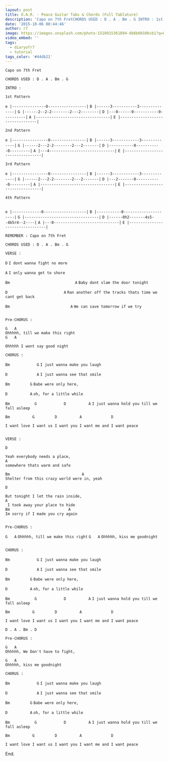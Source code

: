 ```yaml
---
layout: post
title: O.A.R. - Peace Guitar Tabs & Chords (Full Tablature)
description: 'Capo on 7th FretCHORDS USED : D . A . Bm . G INTRO : 1st Pattern e |---------------0-----------------|B |------3-----------3--------------|G |------...'
date: '2015-10-06 08:44:46'
author: r7
image: https://images.unsplash.com/photo-1510915361894-db8b60106cb1?q=80&w=2940&auto=format&fit=crop&ixlib=rb-4.1.0&ixid=M3wxMjA3fDB8MHxwaG90by1wYWdlfHx8fGVufDB8fHx8fA%3D%3D
video_embed: ''
tags:
  - diaryofr7
  - tutorial
tags_color: '#44db21'
---
```

```
Capo on 7th Fret

CHORDS USED : D . A . Bm . G
```

```
INTRO :
```

`1st Pattern`

`e |---------------0-----------------|`
`B |------3-----------3--------------|`
`G |------2--2-2--------2---2--------|`
`D |---0------0-----------0----------|`
`A |---------------------------------|`
`E |---------------------------------|`

`2nd Pattern`

`e |----------------0----------------|`
`B |------3------------3-------------|`
`G |------2---2-2--------2---2-------|`
`D |-----------0-----------0---------|`
`A |---4-----------------------------|`
`E |---------------------------------|`

`3rd Pattern`

`e |----------------0----------------|`
`B |------3------------3-------------|`
`G |------2---2-2--------2---2-------|`
`D |---2-------0-----------0---------|`
`A |---------------------------------|`
`E |---------------------------------|`

`4th Pattern`

```

```

`e |-------------0-------------------|`
`B |-----------0---------------------|`
`G |---------------------------------|`
`D |------0h2-------4s5--4b5r4--2----|`
`A |---0-----------------------------|`
`E |---------------------------------|`

```
REMEMBER : Capo on 7th Fret
```

```
CHORDS USED : D . A . Bm . G
```

`VERSE :`

`D`
`I dont wanna fight no more`

`A`
`I only wanna get to shore`

`Bm                             A`
`Baby dont slam the door tonight`

`D                         A`
`Ran another off the tracks thats time we cant get back`

`Bm                           A`
`We can save tomorrow if we try`

```

```

```
Pre-CHORUS :
```

```
G   A
Ohhhhh, till we make this right
G   A
```

`Ohhhhh I wont say good night`

```
CHORUS :
```

`Bm            G`
`I just wanna make you laugh`

`D             A`
`I just wanna see that smile`

`Bm         G`
`Babe were only here,`

`D          A`
`oh, for a little while`

`Bm           G            D          A`
`I just wanna hold you till we fall asleep`

```
Bm          G         D          A             D
```

`I want love I want us I want you I want me and I want peace`

```

```

`VERSE :`

```
D
```

```
Yeah everybody needs a place,
A
somewhere thats warm and safe
```

```
Bm                                A
Shelter from this crazy world were in, yeah
```

`D`

```
But tonight I let the rain inside,
A
 I took away your place to hide
Bm                          A
Im sorry if I made you cry again
```

```

```

`Pre-CHORUS :`

`G   A`
`Ohhhhh, till we make this right`
`G   A`
`Ohhhhh, kiss me goodnight`

```

```

`CHORUS :`

`Bm            G`
`I just wanna make you laugh`

`D             A`
`I just wanna see that smile`

`Bm         G`
`Babe were only here,`

`D          A`
`oh, for a little while`

`Bm           G            D          A`
`I just wanna hold you till we fall asleep`

```
Bm          G         D          A             D
```

```
I want love I want us I want you I want me and I want peace

D . A . Bm . D
```

`Pre-CHORUS :`

```
G   A
Ohhhhh, We Don't have to fight,
```

```
G   A
Ohhhhh, kiss me goodnight
```

`CHORUS :`

`Bm            G`
`I just wanna make you laugh`

`D             A`
`I just wanna see that smile`

`Bm         G`
`Babe were only here,`

`D          A`
`oh, for a little while`

`Bm           G            D          A`
`I just wanna hold you till we fall asleep`

```
Bm          G         D          A             D
```

`I want love I want us I want you I want me and I want peace`

End.

